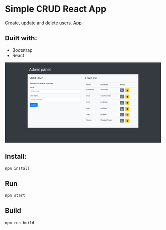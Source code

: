 # Simple CRUD React App

Create, update and delete users. [App](https://crud-user-list.netlify.app/)

## Built with:

- Bootstrap
- React

![Home Image](https://github.com/leanug/crud-user-list-app/blob/main/public/screenshot.jpg)

## Install:

	npm install

## Run

	npm start

## Build

	npm run build
